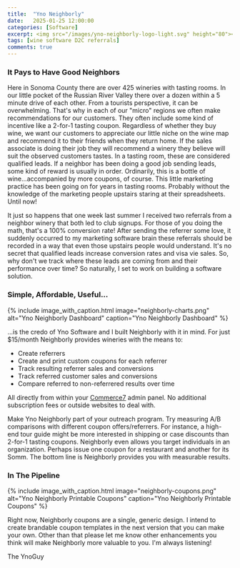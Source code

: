 ```yaml
---
title:  "Yno Neighborly"
date:   2025-01-25 12:00:00
categories: [Software]
excerpt: <img src="/images/yno-neighborly-logo-light.svg" height="80"><br>Fact, I'm a fan of Scott Galloway. So I'll just steal his quote that "Greatness comes from the agency of others." For D2C wineries, others equates to the hotels, restaurants, tour guides, and other wineries who help drive traffic to their tasting rooms. Enter Yno Neighborly.
tags: [wine software D2C referrals]
comments: true
---
```


### It Pays to Have Good Neighbors

Here in Sonoma County there are over 425 wineries with tasting rooms. In our little pocket of the Russian River Valley there over a dozen within a 5 minute drive of each other. From a tourists perspective, it can be overwhelming. That's why in each of our "micro" regions we often make recommendations for our customers. They often include some kind of incentive like a 2-for-1 tasting coupon. Regardless of whether they buy wine, we want our customers to appreciate our little niche on the wine map and recommend it to their friends when they return home. If the sales associate is doing their job they will recommend a winery they believe will suit the observed customers tastes. In a tasting room, these are considered qualified leads. If a neighbor has been doing a good job sending leads, some kind of reward is usually in order. Ordinarily, this is a bottle of wine...accompanied by more coupons, of course. This little marketing practice has been going on for years in tasting rooms. Probably without the knowledge of the marketing people upstairs staring at their spreadsheets. Until now!

It just so happens that one week last summer I received two referrals from a neighbor winery that both led to club signups. For those of you doing the math, that's a 100% conversion rate! After sending the referrer some love, it suddenly occurred to my marketing software brain these referrals should be recorded in a way that even those upstairs people would understand. It's no secret that qualified leads increase conversion rates and visa vie sales. So, why don't we track where these leads are coming from and their performance over time? So naturally, I set to work on building a software solution.

### Simple, Affordable, Useful...

{% include image_with_caption.html image="neighborly-charts.png" alt="Yno Neighborly Dashboard" caption="Yno Neighborly Dashboard" %}

...is the credo of Yno Software and I built Neighborly with it in mind. For just $15/month Neighborly provides wineries with the means to:
- Create referrers
- Create and print custom coupons for each referrer
- Track resulting referrer sales and conversions
- Track referred customer sales and conversions
- Compare referred to non-referrered results over time

All directly from within your [Commerce7](https://commerce7.con) admin panel. No additional subscription fees or outside websites to deal with. 

Make Yno Neighborly part of your outreach program. Try measuring A/B comparisons with different coupon offers/referrers. For instance, a high-end tour guide might be more interested in shipping or case discounts than 2-for-1 tasting coupons. Neighborly even allows you target individuals in an organization. Perhaps issue one coupon for a restaurant and another for its Somm. The bottom line is Neighborly provides you with measurable results.

### In The Pipeline

{% include image_with_caption.html image="neighborly-coupons.png" alt="Yno Neighborly Printable Coupons" caption="Yno Neighborly Printable Coupons" %}

Right now, Neighborly coupons are a single, generic design. I intend to create brandable coupon templates in the next version that you can make your own. Other than that please let me know other enhancements you think will make Neighborly more valuable to you. I'm always listening!

The YnoGuy
